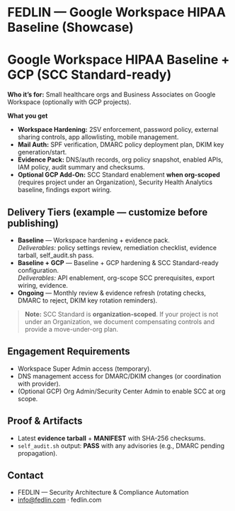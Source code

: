 # FEDLIN — Google Workspace HIPAA Baseline (Showcase)

# Google Workspace HIPAA Baseline + GCP (SCC Standard-ready)

**Who it’s for:** Small healthcare orgs and Business Associates on Google Workspace (optionally with GCP projects).

**What you get**
- **Workspace Hardening:** 2SV enforcement, password policy, external sharing controls, app allowlisting, mobile management.
- **Mail Auth:** SPF verification, DMARC policy deployment plan, DKIM key generation/start.
- **Evidence Pack:** DNS/auth records, org policy snapshot, enabled APIs, IAM policy, audit summary and checksums.
- **Optional GCP Add-On:** SCC Standard enablement **when org-scoped** (requires project under an Organization), Security Health Analytics baseline, findings export wiring.

## Delivery Tiers (example — customize before publishing)
- **Baseline** — Workspace hardening + evidence pack.  
  _Deliverables:_ policy settings review, remediation checklist, evidence tarball, self_audit.sh pass.
- **Baseline + GCP** — Baseline + GCP hardening & SCC Standard-ready configuration.  
  _Deliverables:_ API enablement, org-scope SCC prerequisites, export wiring, evidence.
- **Ongoing** — Monthly review & evidence refresh (rotating checks, DMARC to reject, DKIM key rotation reminders).

> **Note:** SCC Standard is **organization-scoped**. If your project is not under an Organization, we document compensating controls and provide a move-under-org plan.

## Engagement Requirements
- Workspace Super Admin access (temporary).  
- DNS management access for DMARC/DKIM changes (or coordination with provider).  
- (Optional GCP) Org Admin/Security Center Admin to enable SCC at org scope.

## Proof & Artifacts
- Latest **evidence tarball** + **MANIFEST** with SHA-256 checksums.  
- `self_audit.sh` output: **PASS** with any advisories (e.g., DMARC pending propagation).

## Contact
- FEDLIN — Security Architecture & Compliance Automation  
- info@fedlin.com · fedlin.com
